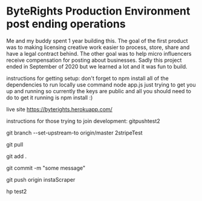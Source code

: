 # ByteRights Production Environment post ending operations
Me and my buddy spent 1 year building this. The goal of the first product was to making licensing creative work easier to process, store, share and have a legal contract behind. The other goal was to help micro influencers receive compensation for posting about businesses. Sadly this project ended in September of 2020 but we learned a lot and it was fun to build.


instructions for getting setup:
don't forget to npm install all of the dependencies
to run locally use command node app.js
just trying to get you up and running so currently the keys are public and all you should need to do to get it running is npm install :)


live site https://byterights.herokuapp.com/

instructions for those trying to join development:
gitpushtest2

git branch --set-upstream-to origin/master 2stripeTest 

git pull

git add .

git commit -m "some message"

git push origin instaScraper

hp test2

